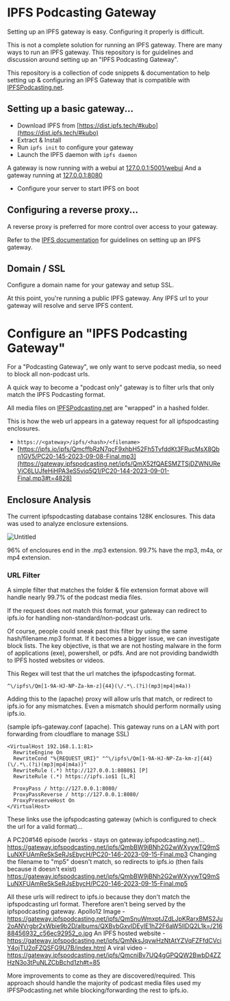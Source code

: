 # IPFS Podcasting Gateway
Setting up an IPFS gateway is easy.
Configuring it properly is difficult.

This is not a complete solution for running an IPFS gateway. There are many ways to run an IPFS gateway. This repository is for guidelines and discussion around setting up an "IPFS Podcasting Gateway".

This repository is a collection of code snippets & documentation to help setting up & configuring an IPFS Gateway that is compatible with [IPFSPodcasting.net](https://ipfspodcasting.net).

## Setting up a basic gateway...
- Download IPFS from [https://dist.ipfs.tech/#kubo](https://dist.ipfs.tech/#kubo)
- Extract & Install 
- Run `ipfs init` to configure your gateway
- Launch the IPFS daemon with `ipfs daemon`
  
A gateway is now running with a webui at [127.0.0.1:5001/webui](http://127.0.0.1:5001/webui)
And a gateway running at [127.0.0.1:8080](http://127.0.0.1:8080/ipfs/QmYwAPJzv5CZsnA625s3Xf2nemtYgPpHdWEz79ojWnPbdG/readme)

- Configure your server to start IPFS on boot
  
## Configuring a reverse proxy...
A reverse proxy is preferred for more control over access to your gateway.

Refer to the [IPFS documentation](https://docs.ipfs.tech/how-to/gateway-best-practices/#self-hosting-a-gateway) for guidelines on setting up an IPFS gateway.

## Domain / SSL
Configure a domain name for your gateway and setup SSL.


At this point, you're running a public IPFS gateway. Any IPFS url to your gateway will resolve and serve IPFS content. 

# Configure an "IPFS Podcasting Gateway"
For a "Podcasting Gateway", we only want to serve podcast media, so need to block all non-podcast urls.

A quick way to become a "podcast only" gateway is to filter urls that only match the IPFS Podcasting format.

All media files on [IPFSPodcasting.net](https://ipfspodcasting.net) are "wrapped" in a hashed folder.

This is how the web url appears in a gateway request for all ipfspodcasting enclosures.

- `https://<gateway>/ipfs/<hash>/<filename>`
- [https://ipfs.io/ipfs/QmcffbRzN7qcF9xhbH52Fh5TvfddKt3FRucMsX8Qbn1GV5/PC20-145-2023-09-08-Final.mp3](https://gateway.ipfspodcasting.net/ipfs/QmX52fQAESMZTSjDZWNUReViC6LUJfeHiHPA3eS5viq5Q1/PC20-144-2023-09-01-Final.mp3#t=4828)

## Enclosure Analysis
The current ipfspodcasting database contains 128K enclosures. This data was used to analyze enclosure extensions.

![Untitled](https://github.com/Cameron-IPFSPodcasting/podcast-Gateway/assets/103131615/d89ecd40-49fa-4226-ba5c-b7947cf98f0c)

96% of enclosures end in the .mp3 extension. 
99.7% have the mp3, m4a, or mp4 extension.

### URL Filter
A simple filter that matches the folder & file extension format above will handle nearly 99.7% of the podcast media files.

If the request does not match this format, your gateway can redirect to ipfs.io for handling non-standard/non-podcast urls.

Of course, people could sneak past this filter by using the same hash/filename.mp3 format. If it becomes a bigger issue, we can investigate block lists. The key objective, is that we are not hosting malware in the form of applications (exe), powershell, or pdfs. And are not providing bandwidth to IPFS hosted websites or videos.

This Regex will test that the url matches the ipfspodcasting format.
```
^\/ipfs\/Qm[1-9A-HJ-NP-Za-km-z]{44}(\/.*\.(?i)(mp3|mp4|m4a))
```
Adding this to the (apache) proxy will allow urls that match, or redirect to ipfs.io for any mismatches. Even a mismatch should perform normally using ipfs.io.

(sample ipfs-gateway.conf (apache). This gateway runs on a LAN with port forwarding from cloudflare to manage SSL)
```
<VirtualHost 192.168.1.1:81>
  RewriteEngine On
  RewriteCond "%{REQUEST_URI}" "^\/ipfs\/Qm[1-9A-HJ-NP-Za-km-z]{44}(\/.*\.(?i)(mp3|mp4|m4a))"
  RewriteRule (.*) http://127.0.0.1:8080$1 [P]
  RewriteRule (.*) https://ipfs.io$1 [L,R]

  ProxyPass / http://127.0.0.1:8080/
  ProxyPassReverse / http://127.0.0.1:8080/
  ProxyPreserveHost On
</VirtualHost>
```
These links use the ipfspodcasting gateway (which is configured to check the url for a valid format)...

A PC20#146 episode (works - stays on gateway.ipfspodcasting.net)...
https://gateway.ipfspodcasting.net/ipfs/QmbBW9jBNh2G2wWXyywTQ9mSLuNXFUAmReSkSeRJsEbycH/PC20-146-2023-09-15-Final.mp3
Changing the filename to "mp5" doesn't match, so redirects to ipfs.io  (then fails because it doesn't exist)
https://gateway.ipfspodcasting.net/ipfs/QmbBW9jBNh2G2wWXyywTQ9mSLuNXFUAmReSkSeRJsEbycH/PC20-146-2023-09-15-Final.mp5

All these urls will redirect to ipfs.io because they don't match the ipfspodcasting url format. Therefore aren't being served by the ipfspodcasting gateway.
Apollo12 Image - https://gateway.ipfspodcasting.net/ipfs/QmSnuWmxptJZdLJpKRarxBMS2Ju2oANVrgbr2xWbie9b2D/albums/QXBvbGxvIDEyIE1hZ2F6aW5lIDQ2L1k=/21688456932_c56ec92952_o.jpg
An IPFS hosted website - https://gateway.ipfspodcasting.net/ipfs/QmNksJqvwHzNtAtYZVqFZFfdCVciY4ojTU2oFZQSFG9U7B/index.html
A viral video - https://gateway.ipfspodcasting.net/ipfs/QmcniBv7UQ4gGPQQW2BwbD4ZZHzN3o3tPuNLZCbBchd1zh#t=85

More improvements to come as they are discovered/required. This approach should handle the majority of podcast media files used my IPFSPodcasting.net while blocking/forwarding the rest to ipfs.io.
